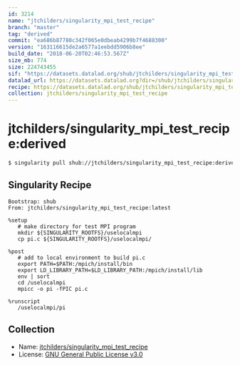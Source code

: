```yaml
---
id: 3214
name: "jtchilders/singularity_mpi_test_recipe"
branch: "master"
tag: "derived"
commit: "ea686b87780c342f065e0dbeab4299b7f4688300"
version: "163116615de2a6577a1eebdd5906b8ee"
build_date: "2018-06-20T02:46:53.567Z"
size_mb: 774
size: 224743455
sif: "https://datasets.datalad.org/shub/jtchilders/singularity_mpi_test_recipe/derived/2018-06-20-ea686b87-16311661/163116615de2a6577a1eebdd5906b8ee.simg"
datalad_url: https://datasets.datalad.org?dir=/shub/jtchilders/singularity_mpi_test_recipe/derived/2018-06-20-ea686b87-16311661/
recipe: https://datasets.datalad.org/shub/jtchilders/singularity_mpi_test_recipe/derived/2018-06-20-ea686b87-16311661/Singularity
collection: jtchilders/singularity_mpi_test_recipe
---
```


# jtchilders/singularity_mpi_test_recipe:derived

```bash
$ singularity pull shub://jtchilders/singularity_mpi_test_recipe:derived
```

## Singularity Recipe

```singularity
Bootstrap: shub
From: jtchilders/singularity_mpi_test_recipe:latest

%setup
   # make directory for test MPI program
   mkdir ${SINGULARITY_ROOTFS}/uselocalmpi
   cp pi.c ${SINGULARITY_ROOTFS}/uselocalmpi/

%post
   # add to local environment to build pi.c
   export PATH=$PATH:/mpich/install/bin
   export LD_LIBRARY_PATH=$LD_LIBRARY_PATH:/mpich/install/lib
   env | sort
   cd /uselocalmpi
   mpicc -o pi -fPIC pi.c

%runscript
   /uselocalmpi/pi
```

## Collection

 - Name: [jtchilders/singularity_mpi_test_recipe](https://github.com/jtchilders/singularity_mpi_test_recipe)
 - License: [GNU General Public License v3.0](https://api.github.com/licenses/gpl-3.0)

